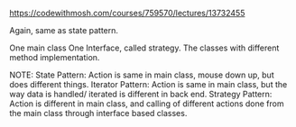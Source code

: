 https://codewithmosh.com/courses/759570/lectures/13732455

Again, same as state pattern.

One main class
One Interface, called strategy.
The classes with different method implementation.

NOTE:
State Pattern: Action is same in main class, mouse down up, but does different things.
Iterator Pattern: Action is same in main class, but the way data is handled/ iterated is different in back end.
Strategy Pattern: Action is different in main class, and calling of different actions done from the main class through interface based classes. 
